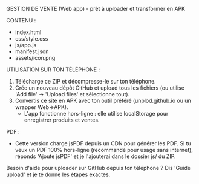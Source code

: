 GESTION DE VENTE (Web app) - prêt à uploader et transformer en APK

CONTENU :
- index.html
- css/style.css
- js/app.js
- manifest.json
- assets/icon.png

UTILISATION SUR TON TÉLÉPHONE :
1) Télécharge ce ZIP et décompresse-le sur ton téléphone.
2) Crée un nouveau dépôt GitHub et upload tous les fichiers (ou utilise 'Add file' -> 'Upload files' et sélectionne tout).
3) Convertis ce site en APK avec ton outil préféré (unplod.github.io ou un wrapper Web->APK).
   - L'app fonctionne hors-ligne : elle utilise localStorage pour enregistrer produits et ventes.

PDF :
- Cette version charge jsPDF depuis un CDN pour générer les PDF. Si tu veux un PDF 100% hors-ligne (recommandé pour usage sans internet), réponds 'Ajoute jsPDF' et je l'ajouterai dans le dossier js/ du ZIP.

Besoin d'aide pour uploader sur GitHub depuis ton téléphone ? Dis 'Guide upload' et je te donne les étapes exactes.
